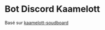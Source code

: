 # Bot Discord Kaamelott

Basé sur [kaamelott-soudboard](https://github.com/2ec0b4/kaamelott-soundboard)
